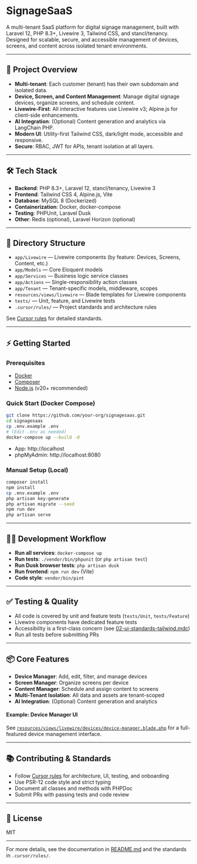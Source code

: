 # SignageSaaS

A multi-tenant SaaS platform for digital signage management, built with Laravel 12, PHP 8.3+, Livewire 3, Tailwind CSS, and stancl/tenancy. Designed for scalable, secure, and accessible management of devices, screens, and content across isolated tenant environments.

---

## 🚀 Project Overview

- **Multi-tenant**: Each customer (tenant) has their own subdomain and isolated data.
- **Device, Screen, and Content Management**: Manage digital signage devices, organize screens, and schedule content.
- **Livewire-First**: All interactive features use Livewire v3; Alpine.js for client-side enhancements.
- **AI Integration**: (Optional) Content generation and analytics via LangChain PHP.
- **Modern UI**: Utility-first Tailwind CSS, dark/light mode, accessible and responsive.
- **Secure**: RBAC, JWT for APIs, tenant isolation at all layers.

---

## 🛠️ Tech Stack

- **Backend**: PHP 8.3+, Laravel 12, stancl/tenancy, Livewire 3
- **Frontend**: Tailwind CSS 4, Alpine.js, Vite
- **Database**: MySQL 8 (Dockerized)
- **Containerization**: Docker, docker-compose
- **Testing**: PHPUnit, Laravel Dusk
- **Other**: Redis (optional), Laravel Horizon (optional)

---

## 📁 Directory Structure

- `app/Livewire` — Livewire components (by feature: Devices, Screens, Content, etc.)
- `app/Models` — Core Eloquent models
- `app/Services` — Business logic service classes
- `app/Actions` — Single-responsibility action classes
- `app/Tenant` — Tenant-specific models, middleware, scopes
- `resources/views/livewire` — Blade templates for Livewire components
- `tests/` — Unit, feature, and Livewire tests
- `.cursor/rules/` — Project standards and architecture rules

See [Cursor rules](.cursor/rules/) for detailed standards.

---

## ⚡ Getting Started

### Prerequisites

- [Docker](https://www.docker.com/)
- [Composer](https://getcomposer.org/)
- [Node.js](https://nodejs.org/) (v20+ recommended)

### Quick Start (Docker Compose)

```bash
git clone https://github.com/your-org/signagesaas.git
cd signagesaas
cp .env.example .env
# (Edit .env as needed)
docker-compose up --build -d
```

- App: http://localhost
- phpMyAdmin: http://localhost:8080

### Manual Setup (Local)

```bash
composer install
npm install
cp .env.example .env
php artisan key:generate
php artisan migrate --seed
npm run dev
php artisan serve
```

---

## 🧑‍💻 Development Workflow

- **Run all services**: `docker-compose up`
- **Run tests**: `./vendor/bin/phpunit` (or `php artisan test`)
- **Run Dusk browser tests**: `php artisan dusk`
- **Run frontend**: `npm run dev` (Vite)
- **Code style**: `vendor/bin/pint`

---

## ✅ Testing & Quality

- All code is covered by unit and feature tests (`tests/Unit`, `tests/Feature`)
- Livewire components have dedicated feature tests
- Accessibility is a first-class concern (see [02-ui-standards-tailwind.mdc](.cursor/rules/02-ui-standards-tailwind.mdc))
- Run all tests before submitting PRs

---

## 📦 Core Features

- **Device Manager**: Add, edit, filter, and manage devices
- **Screen Manager**: Organize screens per device
- **Content Manager**: Schedule and assign content to screens
- **Multi-Tenant Isolation**: All data and assets are tenant-scoped
- **AI Integration**: (Optional) Content generation and analytics

#### Example: Device Manager UI

See [`resources/views/livewire/devices/device-manager.blade.php`](resources/views/livewire/devices/device-manager.blade.php) for a full-featured device management interface.

---

## 📚 Contributing & Standards

- Follow [Cursor rules](.cursor/rules/) for architecture, UI, testing, and onboarding
- Use PSR-12 code style and strict typing
- Document all classes and methods with PHPDoc
- Submit PRs with passing tests and code review

---

## 📝 License

MIT

---

For more details, see the documentation in [README.md](README.md) and the standards in `.cursor/rules/`.
